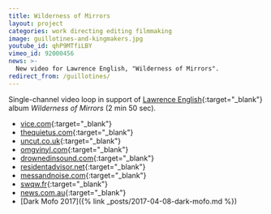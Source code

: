 ```yaml
---
title: Wilderness of Mirrors
layout: project
categories: work directing editing filmmaking
image: guillotines-and-kingmakers.jpg
youtube_id: qhP9MTfiLBY
vimeo_id: 92000456
news: >-
  New video for Lawrence English, "Wilderness of Mirrors".
redirect_from: /guillotines/
---
```


Single-channel video loop in support of
[Lawrence English][lpe]{:target="_blank"} album _Wilderness of Mirrors_
(2 min 50 sec).

- [vice.com](http://motherboard.vice.com/read/lawrence-englishs-wilderness-of-mirrors-a-cold-truth-in-ambient-darkness){:target="_blank"}
- [thequietus.com](http://thequietus.com/articles/15367-lawrence-english-wilderness-of-mirrors-video){:target="_blank"}
- [uncut.co.uk](http://www.uncut.co.uk/blog/the-22nd-uncut-playlist-of-2014-7866){:target="_blank"}
- [omgvinyl.com](http://www.omgvinyl.com/lawrence-english-wilderness-of-mirrors-lp/){:target="_blank"}
- [drownedinsound.com](http://drownedinsound.com/releases/18327/reviews/4148009){:target="_blank"}
- [residentadvisor.net](http://www.residentadvisor.net/news.aspx?id=25037){:target="_blank"}
- [messandnoise.com](http://www.messandnoise.com/news/4658557){:target="_blank"}
- [swqw.fr](http://www.swqw.fr/chroniques/drone-ambiant/lawrence-english-wilderness-of-mirrors.html){:target="_blank"}
- [news.com.au](http://www.news.com.au/entertainment/music/album-reviews-velociraptor-chrissie-hynde-fozzy-gabriel-faure-livingstone-daisies-king-creosote-lawrence-english/story-e6frfn09-1227026011032){:target="_blank"}
- [Dark Mofo 2017]({% link _posts/2017-04-08-dark-mofo.md %})

[lpe]: http://www.lawrenceenglish.com
